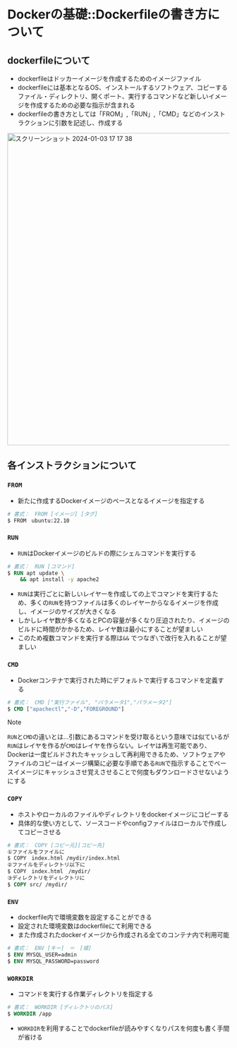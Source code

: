 # Dockerの基礎::Dockerfileの書き方について

## dockerfileについて
- dockerfileはドッカーイメージを作成するためのイメージファイル
- dockerfileには基本となるOS、インストールするソフトウェア、コピーするファイル・ディレクトリ、開くポート、実行するコマンドなど新しいイメージを作成するための必要な指示が含まれる
- dockerfileの書き方としては「FROM」,「RUN」,「CMD」などのインストラクションに引数を記述し、作成する

<img width="708" alt="スクリーンショット 2024-01-03 17 17 38" src="https://github.com/hrk-sgymm23/TIL/assets/78539910/e5cb4a70-0c82-4faf-ba66-105ccf49c479">

## 各インストラクションについて
### `FROM`
- 新たに作成するDockerイメージのベースとなるイメージを指定する

```Dockerfile
# 書式：　FROM [イメージ] [タグ]
$ FROM　ubuntu:22.10
```

### `RUN`
- `RUN`はDockerイメージのビルドの際にシェルコマンドを実行する
```Dockerfile
# 書式：　RUN [コマンド] 
$ RUN apt update \
    && apt install -y apache2
```
- `RUN`は実行ごとに新しいレイヤーを作成しての上でコマンドを実行するため、多くの`RUN`を持つファイルは多くのレイヤーからなるイメージを作成し、イメージのサイズが大きくなる
- しかしレイヤ数が多くなるとPCの容量が多くなり圧迫されたり、イメージのビルドに時間がかかるため、レイヤ数は最小にすることが望ましい
- このため複数コマンドを実行する際は`&&` でつなぎ`\`で改行を入れることが望ましい

### `CMD`
- Dockerコンテナで実行された時にデフォルトで実行するコマンドを定義する

```dockerfile
# 書式：　CMD ["実行ファイル", "パラメータ1","パラメータ2"] 
$ CMD ["apachectl","-D","FOREGROUND"]
```
> [!NOTE]
> `RUN`と`CMD`の違いとは...引数にあるコマンドを受け取るという意味では似ているが`RUN`はレイヤを作るが`CMD`はレイヤを作らない。レイヤは再生可能であり、Dockerは一度ビルドされたキャッシュして再利用できるため、ソフトウェアやファイルのコピーはイメージ構築に必要な手順である`RUN`で指示することでベースイメージにキャッシュさせ覚えさせることで何度もダウンロードさせないようにする

### `COPY`
- ホストやローカルのファイルやディレクトリをdockerイメージにコピーする
- 具体的な使い方として、ソースコードやconfigファイルはローカルで作成してコピーさせる
```dockerfile
# 書式：　COPY [コピー元][コピー先] 
①ファイルをファイルに
$ COPY　index.html /mydir/index.html 
②ファイルをディレクトリ以下に
$ COPY　index.html　/mydir/ 
③ディレクトリをディレクトリに            
$ COPY src/ /mydir/
```

### `ENV`
- dockerfile内で環境変数を設定することができる
- 設定された環境変数はdockerfileにて利用できる
- また作成されたdockerイメージから作成される全てのコンテナ内で利用可能
```dockerfile
# 書式：　ENV [キー]　＝　[値] 
$ ENV MYSQL_USER=admin
$ ENV MYSQL_PASSWORD=password
```

### `WORKDIR`
- コマンドを実行する作業ディレクトリを指定する
```dockerfile
# 書式：　WORKDIR [ディレクトリのパス] 
$ WORKDIR /app
```
- `WORKDIR`を利用することでdockerfileが読みやすくなりパスを何度も書く手間が省ける
